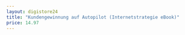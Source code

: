 ```yaml
---
layout: digistore24
title: "Kundengewinnung auf Autopilot (Internetstrategie eBook)"
price: 14.97
---
```

